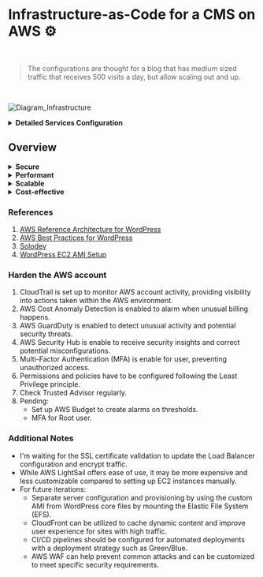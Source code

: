 # Infrastructure-as-Code for a CMS on AWS ⚙️

<br>

> The configurations are thought for a blog that has medium sized traffic that receives 500 visits a day, but allow scaling out and up.

<br>

![Diagram_Infrastructure](https://github.com/Felix-Hz/aws-wordpress-cdk/assets/71148989/be284bdd-f0f2-4852-9a7a-dc2935216309)

<details>
<summary><strong>Detailed Services Configuration</strong></summary>

#### VPC

The custom VPC setup in this stack creates a Virtual Private Cloud (VPC) with two Availability Zones (AZs) for high availability.

#### Security Groups

1. **Auto Scaling Group Security Group (ASG)**:

   - Allows inbound traffic on ports 22 (SSH), 80 (HTTP), and 443 (HTTPS) from any IPv4 address.
   - Allows all outbound traffic.

2. **Load Balancer Security Group (ELB)**:
   - Allows inbound traffic on ports 80 (HTTP) and 443 (HTTPS) from any IPv4 address.
   - Allows all outbound traffic.

#### Database

- Engine: Aurora MySQL
- Instance type: T3.MEDIUM/LARGE
- Storage encrypted: true
- Removal Policy: SNAPSHOT
- Multi-AZ: true
- Backup Retention: 14 days
- Deletion Protection: true

#### Auto Scaling Group (ASG)

The Auto Scaling Group provisions EC2 instances for the WordPress application.

- Machine Image: Custom AMI with WordPress bootstrapped.
- Instance type: T3.MEDIUM/LARGE
- Min capacity: 2
- Uses an IAM role with permissions to access Secrets Manager and describe EC2 images.
- UserData installs Apache, PHP, and WordPress, sets up Apache, downloads and extracts WordPress files, adjusts Apache ownership and starts the service.

#### Application Load Balancer (ALB)

- Internet facing
- Listens on port 80 (HTTP) [⚠️ Domain is registered but the SSL certificate is still pending validation. Then it will listen on Port 443 (HTTPS)]
- Target group configured to use traffic port 80 for health checks. Same as above.
- ALB logs access logs to an S3 bucket.
- CloudWatch alarm set to trigger if any unhealthy hosts are detected in the target group.

#### S3 Bucket

This S3 bucket is created to store media assets. If required, can be configured with a CDN.

</details>

## Overview

<details>
<summary><strong>Secure</strong></summary>

My architecture is designed with security in mind. I utilize Virtual Private Cloud (VPC) to isolate resources, ensuring that only authorized traffic can access my infrastructure. Security groups are used to control inbound and outbound traffic at the network level. I could also employ AWS Web Application Firewall (WAF) to protect the site against common web exploits and attacks.

</details>
<details>
<summary><strong>Performant</strong></summary>

Elastic Compute Cloud (EC2) hosts the CMS app servers, deployed in Auto Scaling Groups to dynamically adjust capacity based on demand. Depending on customer requirements, a CDN like CloudFront could accelerate the content delivery by caching static assets closer to end-users, reducing latency and improving load times.

</details>
<details>
<summary><strong>Scalable</strong></summary>

Auto Scaling Groups allow to automatically add or remove EC2 instances based on demand, ensuring that the application can handle fluctuations of traffic elegantly. RDS Aurora has built-in Multi-AZ configuration, read-replica and scales up on demand. All of this also allows high availability to increase fault tolerance.

</details>
<details>
<summary><strong>Cost-effective</strong></summary>
By leveraging managed services and pay-as-you-go pricing models, I can minimize infrastructure costs while still meeting performance and scalability requirements.
</details>

### References

1. [AWS Reference Architecture for WordPress](https://github.com/aws-samples/aws-refarch-wordpress)
2. [AWS Best Practices for WordPress](https://docs.aws.amazon.com/whitepapers/latest/best-practices-wordpress/welcome.html?did=wp_card&trk=wp_card)
3. [Solodev](https://aws.amazon.com/marketplace/solutions/public-sector/content-management)
4. [WordPress EC2 AMI Setup](https://harshit-gola.medium.com/beginners-guide-to-deploying-build-a-wordpress-website-on-aws-infrastructure-c45d85603264)

### Harden the AWS account

1. CloudTrail is set up to monitor AWS account activity, providing visibility into actions taken within the AWS environment.
2. AWS Cost Anomaly Detection is enabled to alarm when unusual billing happens.
3. AWS GuardDuty is enabled to detect unusual activity and potential security threats.
4. AWS Security Hub is enable to receive security insights and correct potential misconfigurations.
5. Multi-Factor Authentication (MFA) is enable for user, preventing unauthorized access.
6. Permissions and policies have to be configured following the Least Privilege principle.
7. Check Trusted Advisor regularly.
8. Pending:
   - Set up AWS Budget to create alarms on thresholds.
   - MFA for Root user.

### Additional Notes

- I'm waiting for the SSL certificate validation to update the Load Balancer configuration and encrypt traffic.
- While AWS LightSail offers ease of use, it may be more expensive and less customizable compared to setting up EC2 instances manually.
- For future iterations:
  - Separate server configuration and provisioning by using the custom AMI from WordPress core files by mounting the Elastic File System (EFS).
  - CloudFront can be utilized to cache dynamic content and improve user experience for sites with high traffic.
  - CI/CD pipelines should be configured for automated deployments with a deployment strategy such as Green/Blue.
  - AWS WAF can help prevent common attacks and can be customized to meet specific security requirements.
